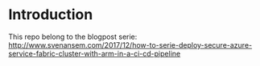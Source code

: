 # Introduction 
This repo belong to the blogpost serie:
http://www.svenansem.com/2017/12/how-to-serie-deploy-secure-azure-service-fabric-cluster-with-arm-in-a-ci-cd-pipeline

